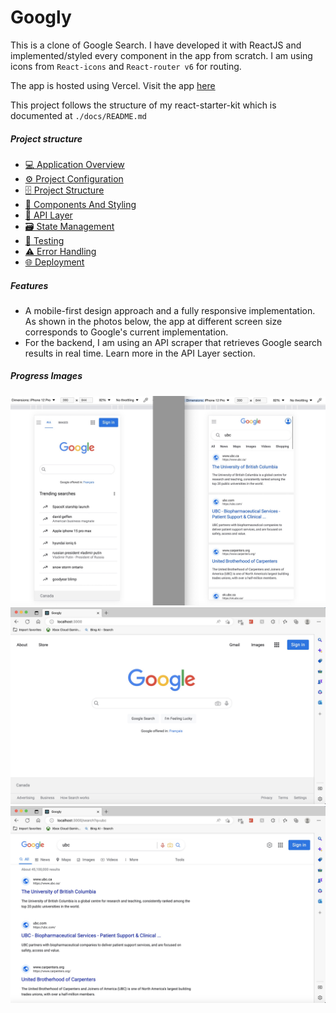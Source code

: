 # Googly

This is a clone of Google Search. I have developed it with ReactJS and implemented/styled every component in the app from scratch. I am using icons from `React-icons` and `React-router v6` for routing.

The app is hosted using Vercel. Visit the app [here](https://googly-lovat.vercel.app/)

This project follows the structure of my react-starter-kit which is documented at `./docs/README.md`

##### Project structure

- [💻 Application Overview](./docs/README.md)
- [⚙️ Project Configuration](./docs/README.md)
- [🗄️ Project Structure](./docs/README.md)
- [🧱 Components And Styling](./docs/README.md)
- [📡 API Layer](./docs/README.md)
- [🗃️ State Management](./docs/README.md)
- [🧪 Testing](./docs/README.md)
- [⚠️ Error Handling](./docs/README.md)
- [🌐 Deployment](docs/deployment.md)

##### Features

- A mobile-first design approach and a fully responsive implementation. As shown in the photos below, the app at different screen size corresponds to Google's current implementation.
- For the backend, I am using an API scraper that retrieves Google search results in real time. Learn more in the  API Layer section.

##### Progress Images

![mobile](docs/progress/mobile_home.jpg) 
![desktop](docs/progress/desktop_home1.jpg) 
![desktop](docs/progress/desktop_home2.jpg) 

